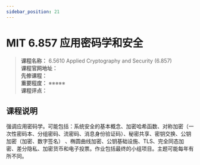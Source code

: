 ```yaml
---
sidebar_position: 21
---
```


# MIT 6.857 应用密码学和安全   

>**课程名称：** 6.5610 Applied Cryptography and Security (6.857)         
**课程官网地址：**     
**先修课程：**       
**重要程度：** ※※※※※  
**课程评点：** 

## 课程说明
强调应用密码学。可能包括：系统安全的基本概念、加密哈希函数、对称加密（一次性密码本、分组密码、流密码、消息身份验证码）、秘密共享、密钥交换、公钥加密（加密、数字签名） 、椭圆曲线加密、公钥基础设施、TLS、完全同态加密、差分隐私、加密货币和电子投票。作业包括最终的小组项目。主题可能每年有所不同。






